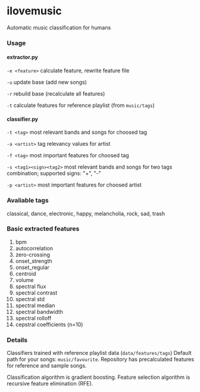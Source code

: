 # ilovemusic

Automatic music classification for humans

### Usage

#### extractor.py
`-e <feature>` calculate feature, rewrite feature file

`-u` update base (add new songs)

`-r` rebuild base (recalculate all features)

`-t` calculate features for reference playlist (from `music/tags`)

#### classifier.py
`-t <tag>` most relevant bands and songs for choosed tag

`-a <artist>` tag relevancy values for artist

`-f <tag>` most important features for choosed tag

`-s <tag1><sign><tag2>` most relevant bands and songs
 for two tags combination; supported signs: "+", "-"

`-p <artist>` most important features for choosed artist

### Avaliable tags
classical, dance, electronic, happy, melancholia, rock, sad, trash

### Basic extracted features
1. bpm
2. autocorrelation
3. zero-crossing
4. onset_strength
5. onset_regular
6. centroid
7. volume
8. spectral flux
9. spectral contrast
10. spectral std
11. spectral median
12. spectral bandwidth
13. spectral rolloff
14. cepstral coefficients (n=10)

### Details
Classifiers trained with reference playlist data (`data/features/tags`)
Default path for your songs: `music/favourite`. Repository has precalculated features for reference and sample songs.

Classification algorithm is gradient boosting. Feature selection algorithm is recursive feature elimination (RFE).
